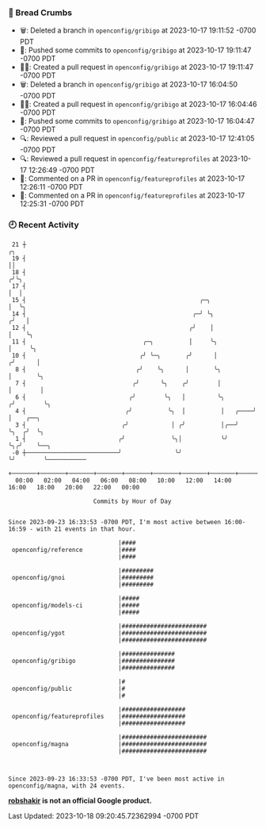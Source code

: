 ### 🍞 Bread Crumbs

 * 🗑: Deleted a branch in `openconfig/gribigo` at 2023-10-17 19:11:52 -0700 PDT
 * 🚢: Pushed some commits to `openconfig/gribigo` at 2023-10-17 19:11:47 -0700 PDT
 * ✍🏼: Created a pull request in `openconfig/gribigo` at 2023-10-17 19:11:47 -0700 PDT
 * 🗑: Deleted a branch in `openconfig/gribigo` at 2023-10-17 16:04:50 -0700 PDT
 * ✍🏼: Created a pull request in `openconfig/gribigo` at 2023-10-17 16:04:46 -0700 PDT
 * 🚢: Pushed some commits to `openconfig/gribigo` at 2023-10-17 16:04:47 -0700 PDT
 * 🔍: Reviewed a pull request in  `openconfig/public` at 2023-10-17 12:41:05 -0700 PDT
 * 🔍: Reviewed a pull request in  `openconfig/featureprofiles` at 2023-10-17 12:26:49 -0700 PDT
 * 💬: Commented on a PR in  `openconfig/featureprofiles` at 2023-10-17 12:26:11 -0700 PDT
 * 💬: Commented on a PR in  `openconfig/featureprofiles` at 2023-10-17 12:25:31 -0700 PDT

### 🕘 Recent Activity
```
 21 ┼                                                                    ╭╮
 19 ┤                                                                    ││
 18 ┤                                                                   ╭╯╰╮
 17 ┤                                                                   │  │
 15 ┤                                                 ╭─╮               │  ╰╮
 14 ┤                                               ╭─╯ ╰╮             ╭╯   │
 12 ┤                                              ╭╯    │             │    ╰╮
 11 ┤                                 ╭─╮          │     ╰╮            │     ╰╮
 10 ┤                                ╭╯ ╰─╮       ╭╯      │           ╭╯      │
  8 ┤                               ╭╯    ╰╮      │       ╰╮          │       ╰╮
  7 ┤                              ╭╯      ╰╮    ╭╯        │          │        │
  6 ┤                             ╭╯        ╰╮   │         ╰╮        ╭╯        ╰╮
  4 ┤                            ╭╯          ╰╮  │          │   ╭────╯          │    ╭──╮
  3 ┤                           ╭╯            │ ╭╯          │╭──╯               ╰╮  ╭╯  ╰╮
  1 ┤                          ╭╯             ╰╮│           ╰╯                   ╰╮╭╯    ╰──╮
 -0 ┼──────────────────────────╯               ╰╯                                 ╰╯        ╰───────────
    +───────+───────+───────+───────+───────+───────+───────+───────+───────+───────+───────+───────+────
  00:00   02:00   04:00   06:00   08:00   10:00   12:00   14:00   16:00   18:00   20:00   22:00   00:00   

						Commits by Hour of Day


Since 2023-09-23 16:33:53 -0700 PDT, I'm most active between 16:00-16:59 - with 21 events in that hour.

```



```
                               |####
 openconfig/reference          |####
                               |####

                               |#########
 openconfig/gnoi               |#########
                               |#########

                               |#####
 openconfig/models-ci          |#####
                               |#####

                               |########################
 openconfig/ygot               |########################
                               |########################

                               |###############
 openconfig/gribigo            |###############
                               |###############

                               |#
 openconfig/public             |#
                               |#

                               |##################
 openconfig/featureprofiles    |##################
                               |##################

                               |########################
 openconfig/magna              |########################
                               |########################



Since 2023-09-23 16:33:53 -0700 PDT, I've been most active in openconfig/magna, with 24 events.

```
**[robshakir](mailto:robjs@google.com) is not an official Google product.**  


Last Updated: 2023-10-18 09:20:45.72362994 -0700 PDT
